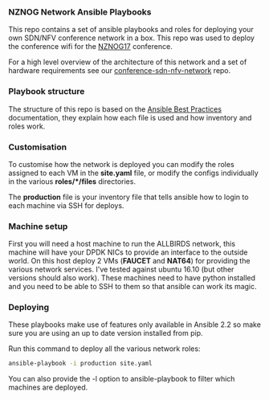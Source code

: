 ### NZNOG Network Ansible Playbooks

This repo contains a set of ansible playbooks and roles for deploying your own
SDN/NFV conference network in a box. This repo was used to deploy the conference
wifi for the [NZNOG17](http://www.nznog.org/) conference.

For a high level overview of the architecture of this network and a set of
hardware requirements see our [conference-sdn-nfv-network](https://github.com/wandsdn/conference-sdn-nfv-network) repo.

### Playbook structure

The structure of this repo is based on the [Ansible Best Practices](https://docs.ansible.com/ansible/playbooks_best_practices.html)
documentation, they explain how each file is used and how inventory and roles work.

### Customisation

To customise how the network is deployed you can modify the roles assigned to
each VM in the **site.yaml** file, or modify the configs individually in the various
**roles/\*/files** directories.

The **production** file is your inventory file that tells ansible how to login
to each machine via SSH for deploys.

### Machine setup

First you will need a host machine to run the ALLBIRDS network, this machine
will have your DPDK NICs to provide an interface to the outside world. On this
host deploy 2 VMs (**FAUCET** and **NAT64**) for providing the various network
services. I've tested against ubuntu 16.10 (but other versions should also work).
These machines need to have python installed and you need to be able to SSH to
them so that ansible can work its magic.

### Deploying

These playbooks make use of features only available in Ansible 2.2 so make sure
you are using an up to date version installed from pip.

Run this command to deploy all the various network roles:

```bash
ansible-playbook -i production site.yaml
```

You can also provide the -l option to ansible-playbook to filter which machines
are deployed.
